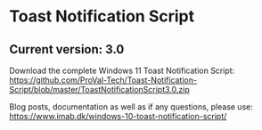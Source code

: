 # Toast Notification Script

## Current version: 3.0

Download the complete Windows 11 Toast Notification Script: <https://github.com/ProVal-Tech/Toast-Notification-Script/blob/master/ToastNotificationScript3.0.zip>

Blog posts, documentation as well as if any questions, please use: <https://www.imab.dk/windows-10-toast-notification-script/>
